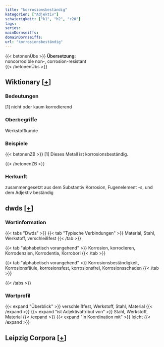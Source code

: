 ```yaml
---
title: "korrosionsbeständig"
kategorien: ["Adjektiv"]
schwierigkeit: ["k1", "h2", "r20"]
tags:
series:
mainDornseiffs:
domainDornseiffs:
url: "korrosionsbeständig"
---
```


{{< betonenÜbs >}}
**Übersetzung:**  
noncorrodible non-, corrosion-resistant  
{{< /betonenÜbs >}}

## Wiktionary [[+](https://de.wiktionary.org/wiki/korrosionsbeständig)]

### Bedeutungen
[1] nicht oder kaum korrodierend  

### Oberbegriffe
Werkstoffkunde  

### Beispiele
{{< betonenZB >}}
[1] Dieses Metall ist korrosionsbeständig.  

{{< /betonenZB >}}
### Herkunft
zusammengesetzt aus dem Substantiv Korrosion, Fugenelement -s, und dem Adjektiv beständig  



## dwds [[+](https://www.dwds.de/wb/korrosionsbeständig)]

### Wortinformation
{{< tabs "Dwds" >}}
{{< tab "Typische Verbindungen" >}}
Material, Stahl, Werkstoff, verschleißfest
{{< /tab >}}

{{< tab "alphabetisch vorangehend" >}}
Korrosion, korrodieren, Korrodenzien, Korrodentia, Korrobori
{{< /tab >}}

{{< tab "alphabetisch vorangehend" >}}
Korrosionsbeständigkeit, Korrosionsfäule, korrosionsfest, korrosionsfrei, Korrosionsschaden
{{< /tab >}}

{{< /tabs >}}

### Wortprofil
{{< expand "Überblick" >}} verschleißfest, Werkstoff, Stahl, Material {{< /expand >}}
{{< expand "ist Adjektivattribut von" >}} Stahl, Werkstoff, Material {{< /expand >}}
{{< expand "in Koordination mit" >}} leicht {{< /expand >}}

## Leipzig Corpora [[+](https://corpora.uni-leipzig.de/en/res?word=korrosionsbeständig&corpusId=deu_newscrawl-public_2018)]

